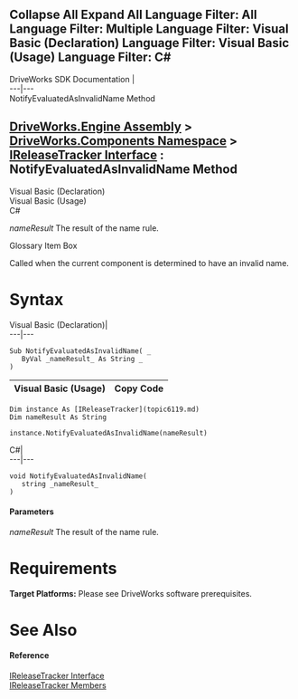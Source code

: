 Collapse All Expand All Language Filter: All  Language Filter: Multiple  Language Filter: Visual Basic (Declaration) Language Filter: Visual Basic (Usage) Language Filter: C#  
---  
DriveWorks SDK Documentation  |   
---|---  
NotifyEvaluatedAsInvalidName Method   
  
[DriveWorks.Engine Assembly](topic2156.md) > [DriveWorks.Components Namespace](topic6089.md) > [IReleaseTracker Interface](topic6119.md) : NotifyEvaluatedAsInvalidName Method  
---  
  
Visual Basic (Declaration)    
Visual Basic (Usage)    
C# 

_nameResult_
    The result of the name rule.

Glossary Item Box

Called when the current component is determined to have an invalid name. 

# Syntax

Visual Basic (Declaration)|   
---|---  
      
    
    Sub NotifyEvaluatedAsInvalidName( _
       ByVal _nameResult_ As String _
    )   
  
Visual Basic (Usage)| Copy Code  
---|---  
      
    
    Dim instance As [IReleaseTracker](topic6119.md)
    Dim nameResult As String
     
    instance.NotifyEvaluatedAsInvalidName(nameResult)  
  
C#|   
---|---  
      
    
    void NotifyEvaluatedAsInvalidName( 
       string _nameResult_
    )  
  
#### Parameters

 _nameResult_
    The result of the name rule.

# Requirements

**Target Platforms:** Please see DriveWorks software prerequisites.

# See Also

#### Reference

[IReleaseTracker Interface](topic6119.md)   
[IReleaseTracker Members](topic6120.md)


